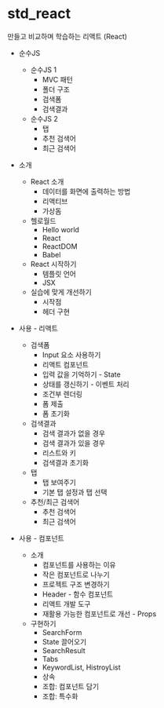 # std_react

만들고 비교하며 학습하는 리액트 (React)

* 순수JS
  * 순수JS 1
    * MVC 패턴
    * 폴더 구조
    * 검색폼
    * 검색결과
  * 순수JS 2
    * 탭
    * 추천 검색어
    * 최근 검색어


* 소개
  * React 소개
    * 데이터를 화면에 출력하는 방법
    * 리액티브
    * 가상돔
  * 헬로월드
    * Hello world
    * React
    * ReactDOM
    * Babel
  * React 시작하기
    * 템플릿 언어
    * JSX
  * 실습에 맞게 개선하기
    * 시작점
    * 헤더 구현


* 사용 - 리액트
  * 검색폼
    * Input 요소 사용하기
    * 리액트 컴포넌트
    * 입력 값을 기억하기 - State
    * 상태를 갱신하기 - 이벤트 처리
    * 조건부 렌더링
    * 폼 제출
    * 폼 초기화
  * 검색결과
    * 검색 결과가 없을 경우
    * 검색 결과가 있을 경우
    * 리스트와 키
    * 검색결과 초기화
  * 탭
    * 탭 보여주기
    * 기본 탭 설정과 탭 선택 
  * 추천/최근 검색어
    * 추천 검색어
    * 최근 검색어 


* 사용 - 컴포넌트
  * 소개
    * 컴포넌트를 사용하는 이유
    * 작은 컴포넌트로 나누기
    * 프로젝트 구조 변경하기
    * Header - 함수 컴포넌트
    * 리액트 개발 도구
    * 재활용 가능한 컴포넌트로 개선 - Props
  * 구현하기
    * SearchForm
    * State 끌어오기
    * SearchResult
    * Tabs
    * KeywordList, HistroyList
    * 상속
    * 조합: 컴포넌트 담기
    * 조합: 특수화
